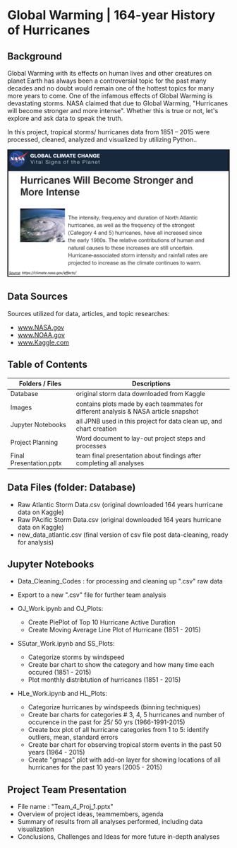 # Global Warming | 164-year History of Hurricanes
## Background
Global Warming with its effects on human lives and other creatures on planet Earth has always been a controversial topic for the past many decades and no doubt would remain one of the hottest topics for many more years to come. One of the infamous effects of Global Warming is devastating storms. NASA claimed that due to Global Warming, "Hurricanes will become stronger and more intense". Whether this is true or not, let's explore and ask data to speak the truth.

In this project, tropical storms/ hurricanes data from 1851 – 2015 were processed, cleaned, analyzed and visualized by utilizing Python..

![Image description](./Images/NASA-post.png)


## Data Sources
Sources utilized for data, articles, and topic researches:
   - www.NASA.gov
   - www.NOAA.gov
   - www.Kaggle.com

## Table of Contents
Folders / Files | Descriptions
--------------- | ------------
Database | original storm data downloaded from Kaggle
Images | contains plots made by each teammates for different analysis & NASA article snapshot
Jupyter Notebooks | all JPNB used in this project for data clean up, and chart creation
Project Planning | Word document to lay-out project steps and processes
Final Presentation.pptx | team final presentation about findings after completing all analyses


## Data Files (folder: Database)
- Raw Atlantic Storm Data.csv (original downloaded 164 years hurricane data on Kaggle)
- Raw PAcific Storm Data.csv (original downloaded 164 years hurricane data on Kaggle)
- new_data_atlantic.csv (final version of csv file post data-cleaning, ready for analysis)

## Jupyter Notebooks
- Data_Cleaning_Codes : for processing and cleaning up ".csv" raw data
- Export to a new ".csv" file for further team analysis 
   
- OJ_Work.ipynb and OJ_Plots:   
   - Create PiePlot of Top 10 Hurricane Active Duration
   - Create Moving Average Line Plot of Hurricane (1851 - 2015)
    
- SSutar_Work.ipynb and SS_Plots:  
   - Categorize storms by windspeed
   - Create bar chart to show the category and how many time each occured (1851 - 2015)
   - Plot monthly distribtution of hurricanes (1851 - 2015)

- HLe_Work.ipynb and HL_Plots:  
   - Categorize hurricanes by windspeeds (binning techniques)
   - Create bar charts for categories # 3, 4, 5 hurricanes and number of occurence in the past for 25/ 50 yrs (1966-1991-2015)
   - Create box plot of all hurricane categories from 1 to 5: identify outliers, mean, standard errors
   - Create bar chart for observing tropical storm events in the past 50 years (1964 - 2015)
   - Create "gmaps" plot with add-on layer for showing locations of all hurricanes for the past 10 years (2005 - 2015)

## Project Team Presentation
- File name : "Team_4_Proj_1.pptx"
- Overview of project ideas, teammembers, agenda
- Summary of results from all analyses performed, including data visualization 
- Conclusions, Challenges and Ideas for more future in-depth analyses



